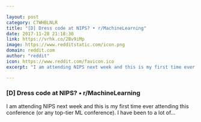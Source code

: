 ```yaml
---

layout: post
category: C7WHBLNLR
title: "[D] Dress code at NIPS? • r/MachineLearning"
date: 2017-11-28 21:18:30
link: https://vrhk.co/2Bv9iMp
image: https://www.redditstatic.com/icon.png
domain: reddit.com
author: "reddit"
icon: https://www.reddit.com/favicon.ico
excerpt: "I am attending NIPS next week and this is my first time ever attending this conference (or any top-tier ML conference). I have been to a lot of..."

---
```


### [D] Dress code at NIPS? • r/MachineLearning

I am attending NIPS next week and this is my first time ever attending this conference (or any top-tier ML conference). I have been to a lot of...